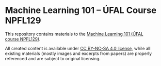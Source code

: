 # Machine Learning 101 – ÚFAL Course NPFL129

This repository contains materials to the
[Machine Learning 101 (ÚFAL course NPFL129)](http://ufal.mff.cuni.cz/courses/npfl129).

All created content is available under
[CC BY-NC-SA 4.0 license](https://creativecommons.org/licenses/by-nc-sa/4.0/),
while all existing materials (mostly images and excerpts from papers) are
properly referenced and are subject to original licensing.
